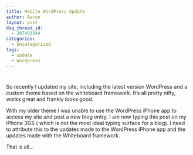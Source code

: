 ```yaml
---
title: Mobile WordPress Update
author: Aaron
layout: post
dsq_thread_id:
  - 207493344
categories:
  - Uncategorized
tags:
  - update
  - Wordpress
---
```

# 

So recently I updated my site, including the latest version WordPress and a custom theme based on the whiteboard framework. It’s all pretty nifty, works great and frankly looks good.

With my older theme I was unable to use the WordPress iPhone app to access my site and post a new blog entry. I am now typing this post on my iPhone 3GS ( which is not the most ideal typing surface for a blog). I need to attribute this to the updates made to the WordPress iPhone app and the updates made with the Whiteboard framework.

That is all…